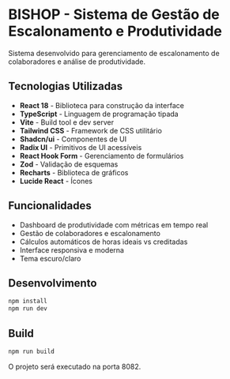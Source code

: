 # BISHOP - Sistema de Gestão de Escalonamento e Produtividade

Sistema desenvolvido para gerenciamento de escalonamento de colaboradores e análise de produtividade.

## Tecnologias Utilizadas

- **React 18** - Biblioteca para construção da interface
- **TypeScript** - Linguagem de programação tipada
- **Vite** - Build tool e dev server
- **Tailwind CSS** - Framework de CSS utilitário
- **Shadcn/ui** - Componentes de UI
- **Radix UI** - Primitivos de UI acessíveis
- **React Hook Form** - Gerenciamento de formulários
- **Zod** - Validação de esquemas
- **Recharts** - Biblioteca de gráficos
- **Lucide React** - Ícones

## Funcionalidades

- Dashboard de produtividade com métricas em tempo real
- Gestão de colaboradores e escalonamento
- Cálculos automáticos de horas ideais vs creditadas
- Interface responsiva e moderna
- Tema escuro/claro

## Desenvolvimento

```bash
npm install
npm run dev
```

## Build

```bash
npm run build
```

O projeto será executado na porta 8082.